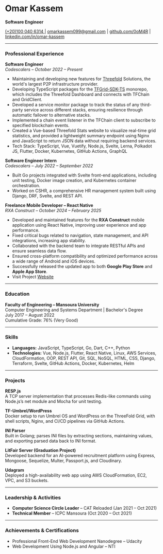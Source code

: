 # Omar Kassem  
**Software Engineer**

[ (+20)100 040 6314 ](tel:+201000406314) | <omarkassem099@gmail.com> | [github.com/0oM4R](https://github.com/0oM4R) | [linkedin.com/in/omar-kassem](https://www.linkedin.com/in/omar-kassem/)

---

### Professional Experience

**Software Engineer**  
*Codescalers – October 2022 – Present*

- Maintaining and developing new features for [Threefold](https://threefold.io/) Solutions, the world's largest P2P infrastructure provider.
- Developing TypeScript packages for the [TFGrid-SDK-TS](https://github.com/threefoldtech/tfgrid-sdk-ts) monorepo, which includes the Threefold Dashboard and connects with TFChain and GridClient.
- Developed a service monitor package to track the status of any third-party service across different stacks, ensuring resilience through automatic failover to alternative stacks.
- Implemented a chain event listener in the TFChain client to subscribe to specified blockchain events.
- Created a Vue-based Threefold Stats website to visualize real-time grid statistics, and provided a lightweight summary endpoint using Nginx and JavaScript to return JSON data without requiring backend services.
- Tech Stack: TypeScript, Vue, Vuetify, Node.js, Svelte, Lerna, Polkadot JS, Flutter, Docker, Kubernetes, GitHub Actions, GraphQL  

**Software Engineer Intern**  
*Codescalers – July 2022 – September 2022*

- Built Go projects integrated with Svelte front-end applications, including unit testing, Docker image creation, and Kubernetes container orchestration.
- Worked on CSHR, a comprehensive HR management system built using Django, DRF, Svelte, and REST API.

**Freelance Mobile Developer – React Native**  
*RXA Construct – October 2024 – February 2025*

- Developed and maintained features for the **RXA Construct** mobile application using React Native, improving user experience and app performance.
- Fixed critical bugs related to navigation, state management, and API integrations, increasing app stability.
- Collaborated with the backend team to integrate RESTful APIs and ensure seamless data flow.
- Ensured cross-platform compatibility and optimized performance across a wide range of Android and iOS devices.
- Successfully released the updated app to both **Google Play Store** and **Apple App Store**.
- Visit Project [Website](https://www.rxaconstruct.com)

---

### Education  

**Faculty of Engineering – Mansoura University**  
Computer Engineering and Systems Department | Bachelor's Degree  
July 2017 – August 2022  
Cumulative Grade: 76% (Very Good)

---

### Skills  

- **Languages:** JavaScript, TypeScript, Go, Dart, C++, Python
- **Technologies:** Vue, Node.js, Flutter, React Native, Linux, AWS Services, CloudFormation, OOP, REST API, Git, SQL, NoSQL, HTML, CSS, Django, Terraform, Svelte, GitHub Actions, Docker, Kubernetes, Helm  

---

### Projects  

**RESP.js**  
A TCP server implementation that processes Redis-like commands using Node.js’s net module and Mocha for unit testing.  

**TF-Umbrel/WordPress**  
Docker setup to run Umbrel OS and WordPress on the ThreeFold Grid, with shell scripts, Nginx, and CI/CD pipelines via GitHub Actions.  

**INI Parser**  
Built in Golang; parses INI files by extracting sections, maintaining values, and exporting parsed data back to INI format.  

**LitFair Server (Graduation Project)**  
Developed backend for an AI-powered recruitment platform using Express, Mongoose, Sequelize, Multer, Passport.js, and Cloudinary.  

**Udagram**  
Deployed a high-availability web app using AWS CloudFormation, EC2, VPC, and S3 buckets.

---

### Leadership & Activities

- **Computer Science Circle Leader** – CAT Reloaded (Jan 2021 – Oct 2021)
- **Technical Member** – ICPC Mansoura (Oct 2020 – Oct 2021)

---

### Achievements & Certifications

- Professional Front-End Web Development Nanodegree – Udacity
- Web Development Using Node.js and Angular – NTI

